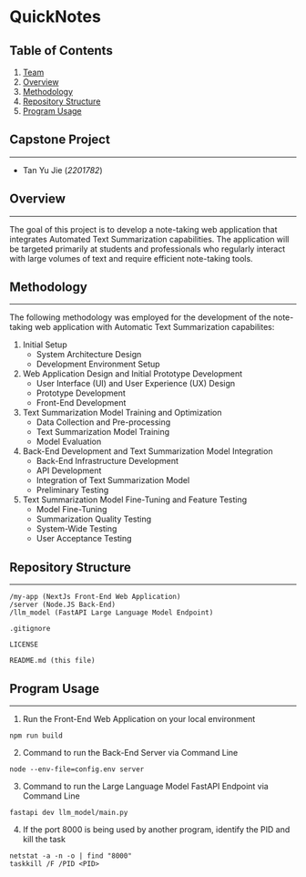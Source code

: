 # QuickNotes
## Table of Contents
1. [Team](#capstone-project)
2. [Overview](#overview)
3. [Methodology](#methodology)
4. [Repository Structure](#repository-structure)
5. [Program Usage](#program-usage)

## Capstone Project
---
- Tan Yu Jie (*2201782*)

## Overview
---
The goal of this project is to develop a note-taking web application that integrates Automated Text Summarization capabilities. The application will be targeted primarily at students and professionals who regularly interact with large volumes of text and require efficient note-taking tools.

## Methodology
---
The following methodology was employed for the development of the note-taking web application with Automatic Text Summarization capabilites:
1. Initial Setup
    - System Architecture Design
    - Development Environment Setup
2. Web Application Design and Initial Prototype Development
    - User Interface (UI) and User Experience (UX) Design
    - Prototype Development
    - Front-End Development
3. Text Summarization Model Training and Optimization
    - Data Collection and Pre-processing
    - Text Summarization Model Training
    - Model Evaluation
4. Back-End Development and Text Summarization Model Integration
    - Back-End Infrastructure Development
    - API Development
    - Integration of Text Summarization Model
    - Preliminary Testing
5. Text Summarization Model Fine-Tuning and Feature Testing
    - Model Fine-Tuning
    - Summarization Quality Testing
    - System-Wide Testing
    - User Acceptance Testing

## Repository Structure
---
```
/my-app (NextJs Front-End Web Application)
/server (Node.JS Back-End)
/llm_model (FastAPI Large Language Model Endpoint)

.gitignore

LICENSE

README.md (this file)
```

## Program Usage
---
1. Run the Front-End Web Application on your local environment
```shell
npm run build
```

2. Command to run the Back-End Server via Command Line
```shell
node --env-file=config.env server
```

3. Command to run the Large Language Model FastAPI Endpoint via Command Line
```shell
fastapi dev llm_model/main.py
```

4. If the port 8000 is being used by another program, identify the PID and kill the task
```shell
netstat -a -n -o | find "8000"
taskkill /F /PID <PID>
```